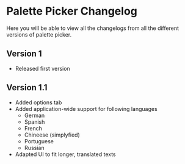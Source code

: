 # Palette Picker Changelog

Here you will be able to view all the changelogs from all the different versions of palette picker.

## Version 1

 - Released first version

## Version 1.1

 - Added options tab
 - Added application-wide support for following languages
    - German
    - Spanish
    - French
    - Chineese (simplyfied)
    - Portuguese
    - Russian
 - Adapted UI to fit longer, translated texts
